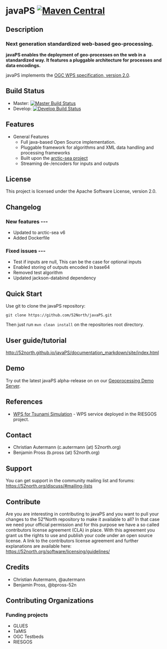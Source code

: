 # javaPS [![Maven Central](https://img.shields.io/maven-central/v/org.n52.wps/javaPS.svg)](https://search.maven.org/search?q=g:org.n52.wps%20and%20a:webapp)

## Description

### Next generation standardized web-based geo-processing.

**javaPS enables the deployment of geo-processes on the web in a standardized way. It features a pluggable architecture for processes and data encodings.**

javaPS implements the [OGC WPS specification, version 2.0](http://docs.opengeospatial.org/is/14-065/14-065.html).

## Build Status
* Master: [![Master Build Status](https://travis-ci.org/52North/javaPS.png?branch=master)](https://travis-ci.org/52North/javaPS)
* Develop: [![Develop Build Status](https://travis-ci.org/52North/javaPS.png?branch=develop)](https://travis-ci.org/52North/javaPS)

## Features
* General Features
  * Full java-based Open Source implementation.
  * Pluggable framework for algorithms and XML data handling and processing frameworks
  * Built upon the [arctic-sea project](https://github.com/52North/arctic-sea)
  * Streaming de-/encoders for inputs and outputs

## License

This project is licensed under the Apache Software License, version 2.0.

## Changelog

### New features ---

- Updated to arctic-sea v6
- Added Dockerfile

### Fixed issues ---

- Test if inputs are null, This can be the case for optional inputs
- Enabled storing of outputs encoded in base64
- Removed test algorithm
- Updated jackson-databind dependency

## Quick Start

Use git to clone the javaPS repository:

```
git clone https://github.com/52North/javaPS.git
```

Then just run `mvn clean install` on the repositories root directory.

## User guide/tutorial

http://52north.github.io/javaPS/documentation_markdown/site/index.html

## Demo

Try out the latest javaPS alpha-release on on our [Geoprocessing Demo Server](http://geoprocessing.demo.52north.org/).

## References

* [WPS for Tsunami Simulation](http://tsunami-riesgos.awi.de:8080/javaps/service?request=GetCapabilities&service=WPS) - WPS service deployed in the RIESGOS project.

## Contact

 * Christian Autermann (c.autermann (at) 52north.org)
 * Benjamin Pross (b.pross (at) 52north.org)

## Support

You can get support in the community mailing list and forums:
https://52north.org/discuss/#mailing-lists

## Contribute

Are you are interesting in contributing to javaPS and you want to pull your changes to the 52°North repository to make it available to all?
In that case we need your official permission and for this purpose we have a so called contributors license agreement (CLA) in place. With this agreement you grant us the rights to use and publish your code under an open source license.
A link to the contributors license agreement and further explanations are available here:
https://52north.org/software/licensing/guidelines/
## Credits

 * Christian Autermann, @autermann
 * Benjamin Pross, @bpross-52n

## Contributing Organizations

### Funding projects

 * GLUES
 * TaMIS
 * OGC Testbeds
 * RIESGOS

